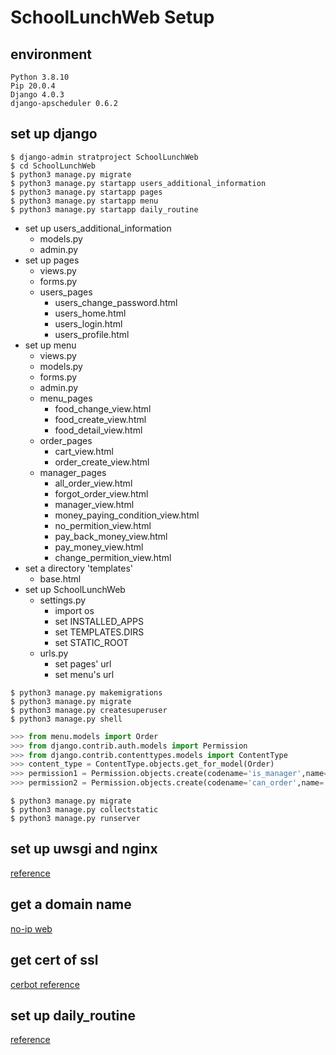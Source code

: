 # SchoolLunchWeb Setup

## environment
`Python 3.8.10`<br>
`Pip 20.0.4`<br>
`Django 4.0.3`<br>
`django-apscheduler 0.6.2`<br>

## set up django
`$ django-admin stratproject SchoolLunchWeb`<br>
`$ cd SchoolLunchWeb`<br>
`$ python3 manage.py migrate`<br>
`$ python3 manage.py startapp users_additional_information`<br>
`$ python3 manage.py startapp pages`<br>
`$ python3 manage.py startapp menu`<br>
`$ python3 manage.py startapp daily_routine`<br>
- set up users_additional_information
    - models.py
    - admin.py
- set up pages
    - views.py
    - forms.py
    - users_pages
        - users_change_password.html
        - users_home.html
        - users_login.html
        - users_profile.html
- set up menu
    - views.py
    - models.py
    - forms.py
    - admin.py
    - menu_pages
        - food_change_view.html
        - food_create_view.html
        - food_detail_view.html
    - order_pages
        - cart_view.html
        - order_create_view.html
    - manager_pages
        - all_order_view.html
        - forgot_order_view.html
        - manager_view.html
        - money_paying_condition_view.html
        - no_permition_view.html
        - pay_back_money_view.html
        - pay_money_view.html
        - change_permition_view.html
- set a directory 'templates'
    - base.html
- set up SchoolLunchWeb
    - settings.py
        - import os
        - set INSTALLED_APPS
        - set TEMPLATES.DIRS
        - set STATIC_ROOT
    - urls.py
        - set pages' url
        - set menu's url

`$ python3 manage.py makemigrations`<br>
`$ python3 manage.py migrate`<br>
`$ python3 manage.py createsuperuser`<br>
`$ python3 manage.py shell`<br>
``` python =
>>> from menu.models import Order
>>> from django.contrib.auth.models import Permission
>>> from django.contrib.contenttypes.models import ContentType
>>> content_type = ContentType.objects.get_for_model(Order)
>>> permission1 = Permission.objects.create(codename='is_manager',name='is manager',content_type=content_type)
>>> permission2 = Permission.objects.create(codename='can_order',name='can order',content_type=content_type)
```
`$ python3 manage.py migrate`<br>
`$ python3 manage.py collectstatic`<br>
`$ python3 manage.py runserver`<br>

## set up uwsgi and nginx
[reference](https://orcahmlee.github.io/devops/nginx-uwsgi-django-root/)

## get a domain name
[no-ip web](https://www.noip.com/)

## get cert of ssl
[cerbot reference](https://certbot.eff.org/instructions?ws=nginx&os=ubuntufocal)

## set up daily_routine
[reference](https://cloud.tencent.com/developer/article/1585026)
